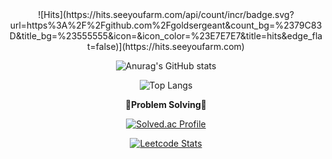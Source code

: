 <!--
**goldsergeant/goldsergeant** is a ✨ _special_ ✨ repository because its `README.md` (this file) appears on your GitHub profile.

Here are some ideas to get you started:

- 🔭 I’m currently working on ...
- 🌱 I’m currently learning ...
- 👯 I’m looking to collaborate on ...
- 🤔 I’m looking for help with ...
- 💬 Ask me about ...
- 📫 How to reach me: ...
- 😄 Pronouns: ...
- ⚡ Fun fact: ...
-->

<div align="center">
![Hits](https://hits.seeyoufarm.com/api/count/incr/badge.svg?url=https%3A%2F%2Fgithub.com%2Fgoldsergeant&count_bg=%2379C83D&title_bg=%23555555&icon=&icon_color=%23E7E7E7&title=hits&edge_flat=false)](https://hits.seeyoufarm.com)
    
![Anurag's GitHub stats](https://github-readme-stats.vercel.app/api?username=goldsergeant&show_icons=true&theme=radical) <br/>

![Top Langs](https://github-readme-stats.vercel.app/api/top-langs/?username=goldsergeant) <br/>

<p align="center">
    <Strong>💪Problem Solving💪 </Strong><br>
</p>

[![Solved.ac Profile](http://mazassumnida.wtf/api/v2/generate_badge?boj=rmagksfla000)](https://solved.ac/rmagksfla000/) <br/>

[![Leetcode Stats](https://leetcard.jacoblin.cool/goldsergeant)](https://leetcode.com/goldsergeant) <br/>

</div>
